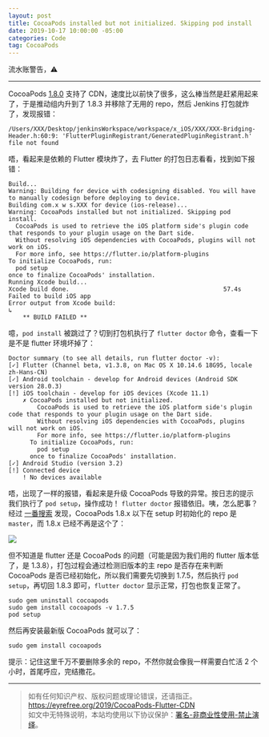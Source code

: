 ```yaml
---
layout: post
title: CocoaPods installed but not initialized. Skipping pod install
date: 2019-10-17 10:00:00 -05:00
categories: Code
tag: CocoaPods
---
```


流水账警告，⚠️

---

CocoaPods [1.8.0](http://blog.cocoapods.org/CocoaPods-1.8.0-beta/) 支持了 CDN，速度比以前快了很多，这么棒当然是赶紧用起来了，于是推动组内升到了 1.8.3 并移除了无用的 repo，然后 Jenkins 打包就炸了，发现报错：

```
/Users/XXX/Desktop/jenkinsWorkspace/workspace/x_iOS/XXX/XXX-Bridging-Header.h:60:9: 'FlutterPluginRegistrant/GeneratedPluginRegistrant.h' file not found
```

唔，看起来是依赖的 Flutter 模块炸了，去 Flutter 的打包日志看看，找到如下报错：

```
Build...
Warning: Building for device with codesigning disabled. You will have to manually codesign before deploying to device.
Building com.x w s.XXX for device (ios-release)...
Warning: CocoaPods installed but not initialized. Skipping pod install.
  CocoaPods is used to retrieve the iOS platform side's plugin code that responds to your plugin usage on the Dart side.
  Without resolving iOS dependencies with CocoaPods, plugins will not work on iOS.
  For more info, see https://flutter.io/platform-plugins
To initialize CocoaPods, run:
  pod setup
once to finalize CocoaPods' installation.
Running Xcode build...                                          
Xcode build done.                                           57.4s
Failed to build iOS app
Error output from Xcode build:
↳
    ** BUILD FAILED **
```

噫，`pod install` 被跳过了？切到打包机执行了 `flutter doctor` 命令，查看一下是不是 flutter 环境坏掉了：

```
Doctor summary (to see all details, run flutter doctor -v):
[✓] Flutter (Channel beta, v1.3.8, on Mac OS X 10.14.6 18G95, locale zh-Hans-CN)
[✓] Android toolchain - develop for Android devices (Android SDK version 28.0.3)
[!] iOS toolchain - develop for iOS devices (Xcode 11.1)
    ✗ CocoaPods installed but not initialized.
        CocoaPods is used to retrieve the iOS platform side's plugin code that responds to your plugin usage on the Dart side.
        Without resolving iOS dependencies with CocoaPods, plugins will not work on iOS.
        For more info, see https://flutter.io/platform-plugins
      To initialize CocoaPods, run:
        pod setup
      once to finalize CocoaPods' installation.
[✓] Android Studio (version 3.2)
[!] Connected device
    ! No devices available
```

唔，出现了一样的报错，看起来是升级 CocoaPods 导致的异常。按日志的提示我们执行了 `pod setup`，操作成功！ `flutter doctor` 报错依旧。咦，怎么肥事？经过 [一番搜索](https://github.com/flutter/flutter/issues/41291) 发现，CocoaPods 1.8.x 以下在 setup 时初始化的 repo 是 `master`，而 1.8.x 已经不再是这个了：

![](/images/2019/CocoaPods-Flutter-CDN/1.png)

但不知道是 flutter 还是 CocoaPods 的问题（可能是因为我们用的 flutter 版本低了，是 1.3.8），打包过程会通过检测旧版本的主 repo 是否存在来判断 CocoaPods 是否已经初始化，所以我们需要先切换到 1.7.5，然后执行 `pod setup`，再切回 1.8.3 即可，`flutter doctor` 显示正常，打包也恢复正常了。

```
sudo gem uninstall cocoapods
sudo gem install cocoapods -v 1.7.5
pod setup
```

然后再安装最新版 CocoaPods 就可以了：

```
sudo gem install cocoapods
```

提示：记住这里千万不要删除多余的 repo，不然你就会像我一样需要白忙活 2 个小时，首尾呼应，完结撒花。

---

> 如有任何知识产权、版权问题或理论错误，还请指正。   
> https://eyrefree.org/2019/CocoaPods-Flutter-CDN   
> 如文中无特殊说明，本站均使用以下协议保护：[署名-非商业性使用-禁止演绎](http://creativecommons.org/licenses/by-nc-nd/3.0/cn/)。   

